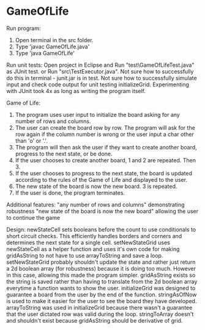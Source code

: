 # GameOfLife

Run program:
1. Open terminal in the src folder.
2. Type 'javac GameOfLife.java'
3. Type 'java GameOfLife'

Run unit tests:
Open project in Eclipse and 
Run "test\GameOfLifeTest.java" as JUnit test.
or
Run "src\TestExecutor.java".
Not sure how to successfully do this in terminal - junit.jar is in test.
Not sure how to successfully simulate input and check code output for unit testing initializeGrid.
Experimenting with JUnit took 4x as long as writing the program itself.

Game of Life:
1. The program uses user input to initialize the board asking for any number of rows and columns.
2. The user can create the board row by row. The program will ask for the row again if the column number is wrong or the user input a char other than 'o' or '.'.
3. The program will then ask the user if they want to create another board, progress to the next state, or be done.
4. If the user chooses to create another board, 1 and 2 are repeated. Then 3.
5. If the user chooses to progress to the next state, the board is updated according to the rules of the Game of Life and displayed to the user.
6. The new state of the board is now the new board. 3 is repeated.
7. If the user is done, the program terminates.

Additional features:
"any number of rows and columns" demonstrating robustness 
"new state of the board is now the new board" allowing the user to continue the game

Design:
newStateCell sets booleans before the count to use conditionals to short circuit checks. This efficiently handles borders and corners and determines the next state for a single cell.
setNewStateGrid uses newStateCell as a helper function and uses it's own code for making gridAsString to not have to use arrayToString and save a loop.
setNewStateGrid probably shouldn't update the state and rather just return a 2d boolean array (for robustness) because it is doing too much. However in this case, allowing this made the program simpler.
gridAsString exists so the string is saved rather than having to translate from the 2d boolean array everytime a function wants to show the user.
initializeGrid was designed to guarantee a board from the user by the end of the function. stringAsOfNow is used to make it easier for the user to see the board they have developed. 
arrayToString was used in initializeGrid because there wasn't a guarantee that the user dictated row was valid during the loop.
stringToArray doesn't and shouldn't exist because gridAsString should be derivative of grid.
